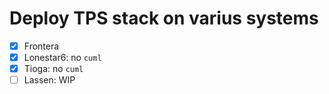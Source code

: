 # Deploy TPS stack on varius systems

- [x] Frontera
- [x] Lonestar6: no `cuml`
- [x] Tioga: no `cuml`
- [ ] Lassen: WIP 
